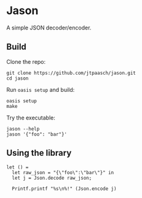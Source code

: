 # Jason

A simple JSON decoder/encoder.


## Build

Clone the repo:

    git clone https://github.com/jtpaasch/jason.git
    cd jason

Run `oasis setup` and build:

    oasis setup
    make

Try the executable:

    jason --help
    jason '{"foo": "bar"}'


## Using the library

```
let () =
  let raw_json = "{\"foo\":\"bar\"}" in
  let j = Json.decode raw_json;

  Printf.printf "%s\n%!" (Json.encode j)
```


